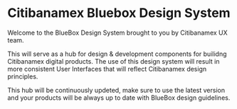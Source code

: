 # Citibanamex Bluebox Design System

Welcome to the BlueBox Design System brought to you by Citibanamex UX team.

This will serve as a hub for design & development components for builidng Citibanamex digital products. 
The use of this design system will result in more consistent User Interfaces that will reflect Citibanamex design principles. 

This hub will be continuously updeted, make sure to use the latest version and your products will be always up to date with BlueBox design guidelines. 
